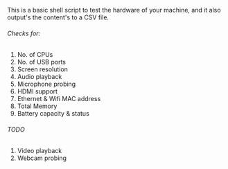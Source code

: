 This is a basic shell script to test the hardware of your machine, and it also output\'s the content\'s to a CSV file.

###### Checks for:
1. No. of CPUs
2. No. of USB ports
3. Screen resolution
4. Audio playback
5. Microphone probing
6. HDMI support
7. Ethernet & Wifi MAC address
8. Total Memory
9. Battery capacity & status


###### TODO
1. Video playback
2. Webcam probing
